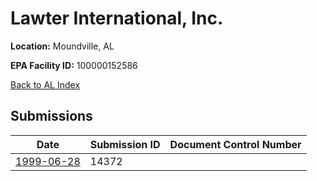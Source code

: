 # Lawter International, Inc.

**Location:** Moundville, AL

**EPA Facility ID:** 100000152586

[Back to AL Index](../../index.md)

## Submissions

| Date | Submission ID | Document Control Number |
|------|--------------|-------------------------|
| [1999-06-28](submissions/14372.md) | 14372 |  |
